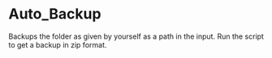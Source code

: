 # Auto_Backup

Backups the folder as given by yourself as a path in the input.
Run the script to get a backup in zip format.